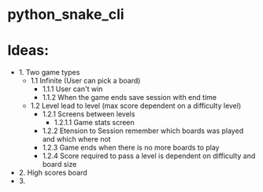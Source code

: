 # python_snake_cli

# Ideas:
* 1\. Two game types  
  * 1\.1 Infinite (User can pick a board)
    * 1\.1\.1 User can't win
    * 1\.1\.2 When the game ends save session with end time
  * 1\.2 Level lead to level (max score dependent on a difficulty level)
    * 1\.2\.1 Screens between levels
      * 1\.2\.1\.1 Game stats screen
    * 1\.2\.2 Etension to Session remember which boards was played and which where not
    * 1\.2\.3 Game ends when there is no more boards to play
    * 1\.2\.4 Score required to pass a level is dependent on difficulty and board size
* 2\. High scores board
* 3\. 
